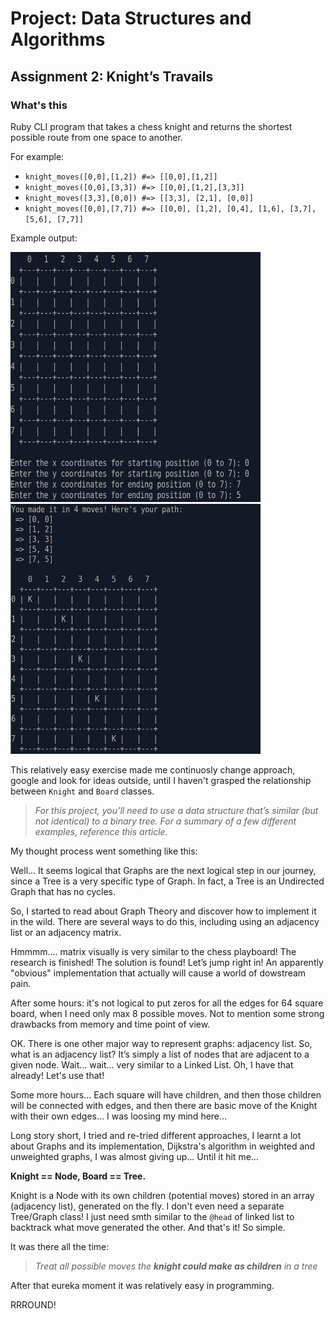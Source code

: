 # Project: Data Structures and Algorithms
## Assignment 2: Knight’s Travails

### What's this

Ruby CLI program that takes a chess knight and returns the shortest possible route from one space to another.

For example:

- `knight_moves([0,0],[1,2]) #=> [[0,0],[1,2]]`
- `knight_moves([0,0],[3,3]) #=> [[0,0],[1,2],[3,3]]`
- `knight_moves([3,3],[0,0]) #=> [[3,3], [2,1], [0,0]]`
- `knight_moves([0,0],[7,7]) #=> [[0,0], [1,2], [0,4], [1,6], [3,7], [5,6], [7,7]]`

Example output:

<p float = 'left'>
    <img src="img/knights_travails1.png" alt="Demo knight's travails" width="400" height="400">
    <img src="img/knights_travails2.png" alt="Demo knight's travails" width="400" height="400">
</p>

This relatively easy exercise made me continuosly change approach, google and look for ideas outside, until I haven't grasped the relationship between `Knight` and `Board` classes. 

> *For this project, you’ll need to use a data structure that’s similar (but not identical) to a binary tree. For a summary of a few different examples, reference this article.*

My thought process went something like this:

Well... It seems logical that Graphs are the next logical step in our journey, since a Tree is a very specific type of Graph. In fact, a Tree is an Undirected Graph that has no cycles.

So, I started to read about Graph Theory and discover how to implement it in the wild. There are several ways to do this, including using an adjacency list or an adjacency matrix.

Hmmmm.... matrix visually is very similar to the chess playboard! The research is finished! The solution is found! Let’s jump right in! An apparently "obvious" implementation that actually will cause a world of dowstream pain. 

After some hours: it's not logical to put zeros for all the edges for 64 square board, when I need only max 8 possible moves. Not to mention some strong drawbacks from memory and time point of view.

OK. There is one other major way to represent graphs: adjacency list. So, what is an adjacency list? It’s simply a list of nodes that are adjacent to a given node. Wait... wait... very similar to a Linked List. Oh, I have that already! Let's use that!

Some more hours... Each square will have children, and then those children will be connected with edges, and then there are basic move of the Knight with their own edges... I was loosing my mind here... 

Long story short, I tried and re-tried different approaches, I learnt a lot about Graphs and its implementation, Dijkstra's algorithm in weighted and unweighted graphs, I was almost giving up... Until it hit me...

**Knight == Node, Board == Tree.**

Knight is a Node with its own children (potential moves) stored in an array (adjacency list), generated on the fly.  I don't even need a separate Tree/Graph class! I just need smth similar to the `@head` of linked list to backtrack what move generated the other. And that's it! So simple.

It was there all the time: 

> *Treat all possible moves the **knight could make as children** in a tree* 

After that eureka moment it was relatively easy in  programming.

RRROUND!